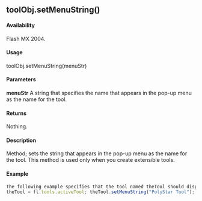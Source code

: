## toolObj.setMenuString()

#### Availability

Flash MX 2004.

#### Usage

toolObj.setMenuString(menuStr)

#### Parameters

**menuStr** A string that specifies the name that appears in the pop-up menu as the name for the tool.

#### Returns

Nothing.

#### Description

Method; sets the string that appears in the pop-up menu as the name for the tool. This method is used only when you create extensible tools.

#### Example

```javascript
The following example specifies that the tool named theTool should display the name "PolyStar Tool" in its pop-up menu. This code is taken from the sample PolyStar.jsfl file (see ["Sample PolyStar tool" on page 17](#_bookmark10)):
theTool = fl.tools.activeTool; theTool.setMenuString("PolyStar Tool");

```